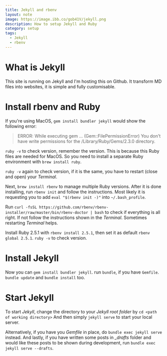 ```yaml
---
title: Jekyll and rbenv
layout: note
image: https://image.ibb.co/gob41V/jekyll.png
description: How to setup Jekyll and Ruby
category: setup
tags:
  - Jekyll
  - rbenv
---
```


# What is Jekyll
This site is running on Jekyll and I'm hosting this on Github. It transform MD files into websites, it is simple and fully customisable.

# Install rbenv and Ruby
If you're using MacOS, `gem install bundler jekyll` would show the following error:
> ERROR:  While executing gem ... (Gem::FilePermissionError)
> You don't have write permissions for the /Library/Ruby/Gems/2.3.0 directory.

`ruby -v` to check version, remember the version. This is because this Ruby files are needed for MacOS. So you need to install a separate Ruby environment with `brew install ruby`.

`ruby -v` again to check version, if it is the same, you have to restart (close and open) your *Terminal*.

Next, `brew install rbenv` to manage multiple Ruby versions. After it is done installing, run `rbenv init` and follow the instructions. Most likely it is requesting you to add `eval "$(rbenv init -)"` into `~/.bash_profile`.

Run `curl -fsSL https://github.com/rbenv/rbenv-installer/raw/master/bin/rbenv-doctor | bash` to check if everything is all right. If not follow the instructions shown in the *Terminal*. Sometimes restarting *Terminal* helps.

Install Ruby 2.5.1 with `rbenv install 2.5.1`, then set it as default `rbenv global 2.5.1`. `ruby -v` to check version.

# Install Jekyll
Now you can `gem install bundler jekyll`.
run `bundle`, if you have `Gemfile`. `bundle update` and `bundle install` too.

# Start Jekyll
To start *Jekyll*, change the directory to your *Jekyll root folder* by `cd <path of working directory>`
And then simply `jekyll serve` to start your local server.

Alternatively, if you have you *Gemfile* in place, do `bundle exec jekyll serve` instead.
And lastly, if you have written some posts in *_drafts* folder and would like these posts to be shown during development, run `bundle exec jekyll serve --drafts`.
